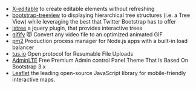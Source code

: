 * [X-editable](http://vitalets.github.io/x-editable/) to create editable elements without refreshing
* [bootstrap-treeview](http://jonmiles.github.io/bootstrap-treeview/) to displaying hierarchical tree structures (i.e. a Tree View) while leveraging the best that Twitter Bootstrap has to offer
* [jstree](https://www.jstree.com/) a jquery plugin, that provides interactive trees
* [gifify](https://github.com/vvo/gifify) 😻 Convert any video file to an optimized animated GIF
* [pm2](http://pm2.io) Production process manager for Node.js apps with a built-in load balancer
* [tus.io](http://tus.io) Open protocol for Resumable File Uploads
* [AdminLTE](https://github.com/almasaeed2010/AdminLTE) Free Premium Admin control Panel Theme That Is Based On Bootstrap 3.x
* [Leaflet](http://leafletjs.com) the leading open-source JavaScript library for mobile-friendly interactive maps.
